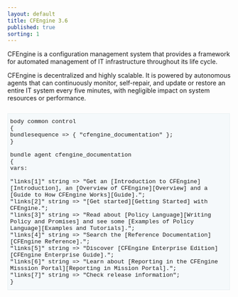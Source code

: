 ```yaml
---
layout: default
title: CFEngine 3.6
published: true
sorting: 1
---
```


CFEngine is a configuration management system that provides a framework for automated management of IT infrastructure throughout its life cycle.

CFEngine is decentralized and highly scalable. It is powered by autonomous agents that can continuously monitor, self-repair, and update or restore an entire IT system every five minutes, with negligible impact on system resources or performance.

<div class="highlight">
<p>
<div class="cf3" style="background: #f5f9fb; border: 1px solid #e8eff1; display: block; font-weight: normal; margin: 2em 0; overflow: auto; padding: 2% 2% 2% 1%; width: 96%;font-family: Liberation Mono,Consolas,monospace;font-size: small;">
<span class="k">body common control<span class="k"> <br/>   
<span class="p">{</span><br/>    
<span class="kr">bundlesequence <span class="o">=&gt;</span> <span class="p">{</span> <span class="s">"cfengine_documentation"</span> }<span class="p">;</span><br/>    
<span class="p">}</span><br/>  
<br/>    
<span class="k">bundle agent<span class="k"> <span class="nf">cfengine_documentation</span><br/>     
<span class="p">{</span><br/>     
<span class="kr">vars: </span><br/>   
<br/>  
  <span class="s">"links[1]"</span>   <span class="kr">string</span> <span class="o">=&gt;</span> <span class="s">"Get an [Introduction to CFEngine][Introduction], an [Overview of CFEngine][Overview] and a [Guide to How CFEngine Works][Guide].";</span> <br/>  
  <span class="s">"links[2]"</span>   <span class="kr">string</span> <span class="o">=&gt;</span> <span class="s">"[Get started][Getting Started] with CFEngine."; </span> <br/>  
  <span class="s">"links[3]"</span>   <span class="kr">string</span> <span class="o">=&gt;</span> <span class="s">"Read about [Policy Language][Writing Policy and Promises] and see some [Examples of Policy Language][Examples and Tutorials].";</span> <br/>   
  <span class="s">"links[4]"</span>   <span class="kr">string</span> <span class="o">=&gt;</span> <span class="s">"Search the [Reference Documentation][CFEngine Reference].";</span> <br/>  
  <span class="s">"links[5]"</span>   <span class="kr">string</span> <span class="o">=&gt;</span> <span class="s">"Discover [CFEngine Enterprise Edition][CFEngine Enterprise Guide].";</span> <br/>  
  <span class="s">"links[6]"</span>   <span class="kr">string</span> <span class="o">=&gt;</span> <span class="s">"Learn about [Reporting in the CFEngine Misssion Portal][Reporting in Mission Portal]."; </span> <br/>  
  <span class="s">"links[7]"</span>   <span class="kr">string</span> <span class="o">=&gt;</span> <span class="s">"Check release information";</span><br/>   
<span class="p">}</span> <br/>    
</div>
</p>
</div>


















